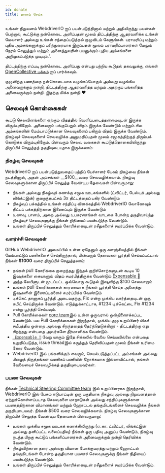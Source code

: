 ```yaml
---
id: donate
title: தானம் செய்க
---
```


உங்கள் நிறுவனம் WebdriverIO ஐப் பயன்படுத்தினால் மற்றும் அதிலிருந்து பலன்கள் பெற்றால், கூட்டுக்கு நன்கொடை அளிப்பதன் மூலம் திட்டத்திற்கு ஆதரவளிக்க உங்கள் மேலாளர் அல்லது உங்கள் சந்தைப்படுத்தல் குழுவிடம் கேளுங்கள். பராமரிப்பு மற்றும் புதிய அம்சங்களுக்குப் பரிந்துரையாக இருப்பதன் மூலம் பராமரிப்பாளர்கள் மேலும் நேரம் செலுத்தும் மற்றும் அனைத்துவரின் பயனுக்கும் புதிய அம்சங்களை அறிமுகப்படுத்த முடியும்.".

திட்டத்திற்கு எப்படி நன்கொடை அளிப்பது என்பது பற்றிய கூடுதல் தகவலுக்கு, எங்கள் [OpenCollective பக்கம்](https://opencollective.com/webdriverio) ஐப் பார்க்கவும்.

குழுவிற்கு பணத்தை நன்கொடையாக வழங்கப்போகும் அல்லது வழங்கிய அனைவருக்கும் நன்றி, திட்டத்திற்கு ஆதரவளித்த மற்றும் அதற்குப் பங்களித்த அனைவருக்கும் நன்றி. இதற்கு மிக்க நன்றி ❤️

## செலவுக் கொள்கைகள்

கூட்டு செலவினங்களை ஏற்கும் விதத்தில் வெளிப்படைத்தன்மையுடன் இருக்க விரும்புகிறோம். அனைவரும் பங்குபெறும் விதம் இருக்க வேண்டும் மற்றும் சில அம்சங்களின் மேம்பாட்டுக்கான செலவுகளைப் பகிரும் விதம் இருக்க வேண்டும். நிகழ்வுச் செலவுகளைச் செலவழிக்க அனுமதிப்பதன் மூலம் சமூகத்திற்குத் திரும்பக் கொடுக்க விரும்புகிறோம். பின்வரும் செலவு வகைகள் கூட்டுத்தொகையிலிருந்து திருப்பிச் செலுத்தத் தகுதியுடையதாக இருக்கலாம்:

### நிகழ்வு செலவுகள்

WebdriverIO ஐப் பயன்படுத்துவதைப் பற்றிப் பேச்சாளர் பேசும் நிகழ்வை நீங்கள் நடத்தினால், அதன் அம்சங்கள் __$100__வரை செலவழிக்கலாம். நிகழ்வு செலவுகளுக்கான திருப்பிச் செலுத்த வேண்டிய தேவைகள் பின்வருமாறு:

- நீங்கள் அல்லது நிகழ்வுக் கணக்கு சமூக ஊடகங்களில் (ட்விட்டர், பேஸ்புக் அல்லது லிங்க்ட்இன்) குறைந்தபட்சம் 3x திட்டத்தைப் பகிர வேண்டும்
- நிகழ்வுப் பக்கத்தில் உங்கள் சந்திப்பு விளக்கத்தில் WebdriverIO லோகோவும் திட்டப் பக்கத்திற்கான இணைப்பும் இருக்க வேண்டும்
- உணவு, பானம், அறை அல்லது உபகரணங்கள் வாடகை போன்ற தகுதிவாய்ந்த நிகழ்வுச் செலவுகளுக்கு நீங்கள் நிதியைப் பயன்படுத்த வேண்டும்.
- உங்கள் திருப்பிச் செலுத்தும் கோரிக்கையுடன் ரசீதுகளைச் சமர்ப்பிக்க வேண்டும்.

### வளர்ச்சி செலவுகள்

GitHub WebdriverIO அமைப்பில் உள்ள ஏதேனும் ஒரு களஞ்சியத்தில் நீங்கள் மேம்பாட்டுப் பணிகளைச் செய்திருந்தால், பின்வரும் தேவைகள் பூர்த்தி செய்யப்பட்டால் நீங்கள் __$1000__ வரை திருப்பிச் செலுத்தலாம்:

- தங்கள் pull கோரிக்கை குறைந்தது இந்தக் குறிச்சொற்களுடன் கூடிய 10 இஷுக்களை கையாளும் விதம் சமர்பித்திருக்க வேண்டும் [Expensable 💸](https://github.com/webdriverio/webdriverio/labels/Expensable%20%F0%9F%92%B8)
- அந்த லேபிளுடன் மூடப்பட்ட ஒவ்வொரு கூடுதல் இஷுவிற்கு $100 செலவாகும்
- உங்கள் pull கோரிக்கைகள் காரணமாக நீங்கள் பூர்த்தி செய்த அனைத்து இஷுகளின் இணைப்புகளைச் சமர்ப்பிக்க வேண்டும்
- டிக்கெட் தானாகப் பூர்த்தி அடைவதற்கு, Fix என்ற முக்கிய வார்த்தையுடன் ஒரு கமிட் செய்திருக்க வேண்டும். எடுத்துக்காட்டாக, #1234 டிக்கெட்டை Fix #1234 என்று பூர்த்தி செய்யவும்.
- Pull கோரிக்கைகள் [core team](https://github.com/webdriverio/webdriverio/blob/main/AUTHORS.md#tsc-technical-steering-committee)இல் உள்ள ஒருவரால் ஒன்றிணைக்கப்பட வேண்டும். பல Pull கோரிக்கைகள் இருந்தால், முக்கிய குழு உறுப்பினர் மிகச் சமீபத்திய ஒன்றை அல்லது சிறந்ததைத் தேர்ந்தெடுக்கிறார் - திட்டத்திற்கு எது சிறந்தது என்பதை அவர்களே தீர்மானிக்க வேண்டும்.
- [` Expensable 💸`](https://github.com/webdriverio/webdriverio/labels/Expensable%20%F0%9F%92%B8) வேறு யாரும் இதே சிக்கலில் வேலை செய்யவில்லை என்பதை உறுதிப்படுத்த, issue threadஇல் கருத்துத் தெரிவிப்பதன் மூலம் நீங்கள் உரிமை கோர வேண்டும்.
- WebdriverIO இல் பங்களிக்கும் எவரும், செயல்படுத்தப்பட்ட அம்சங்கள் அல்லது பிழைத் திருத்தங்கள் வணிகப் பணியின் நோக்கமாக இல்லாவிட்டால், தங்கள் வேலையைச் செலவழிக்கத் தகுதியுடையவர்கள்.

### பயண செலவுகள்

நீங்கள் [Technical Steering Committee team](https://github.com/webdriverio/webdriverio/blob/main/AUTHORS.md#tsc-technical-steering-committee) இல் உறுப்பினராக இருந்தால், WebdriverIO இல் பேசும் ஈடுபாட்டின் ஒரு பகுதியாக நிகழ்வு அல்லது நிறுவனத்தால் ஏற்றுக்கொள்ளப்படாத செலவுகளை மாநாடுகள் அல்லது சந்திப்புகளுக்கான பயணத்திற்கான விமானங்கள் மற்றும் ஹோட்டல் தங்குமிடங்களைச் செலவழிக்க நீங்கள் தகுதியுடையவர். நீங்கள் $500 வரை செலவழிக்கலாம். நிகழ்வு செலவுகளுக்கான திருப்பிச் செலுத்த வேண்டிய தேவைகள் பின்வருமாறு:

- உங்கள் முக்கிய சமூக ஊடகக் கணக்கிலிருந்து (எ.கா. ட்விட்டர், லிங்க்ட்இன் அல்லது தனிப்பட்ட வலைப்பதிவு) நீங்கள் ஒரு பதிவு அனுப்ப வேண்டும், நிகழ்வு நடந்த பிறகு கூட்டுப் பங்களிப்பாளர்கள் அனைவருக்கும் நன்றி தெரிவிக்க வேண்டும்.
- நிகழ்விற்கான தரை அல்லது விமான போக்குவரத்து மற்றும் ஹோட்டல் தங்குமிடங்கள் போன்ற தகுதியான பயணச் செலவுகளுக்கு நீங்கள் நிதியைப் பயன்படுத்த வேண்டும்.
- உங்கள் திருப்பிச் செலுத்தும் கோரிக்கையுடன் ரசீதுகளைச் சமர்ப்பிக்க வேண்டும்.
